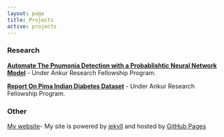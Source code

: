 ```yaml
---
layout: page
title: Projects
active: projects
---
```


### Research

[**Automate The Pnumonia Detection with a Probablishtic Neural Network Model**](/projects/Pnumonia_Detection) - Under Ankur Research Fellowship Program. 

[**Report On Pima Indian Diabetes Dataset**](/projects/Report-on-Pima-Indian-Diabetes) - Under Ankur Research Fellowship Program. 

### Other

<a target="_blank" href="https://github.com/YakinRubaiat/YakinRubaiat.github.io">My website</a>- My site is powered by <a target="_blank" href="https://jekyllrb.com/">jekyll</a> and hosted by <a target="_blank" href="https://pages.github.com/">GitHub Pages</a>

